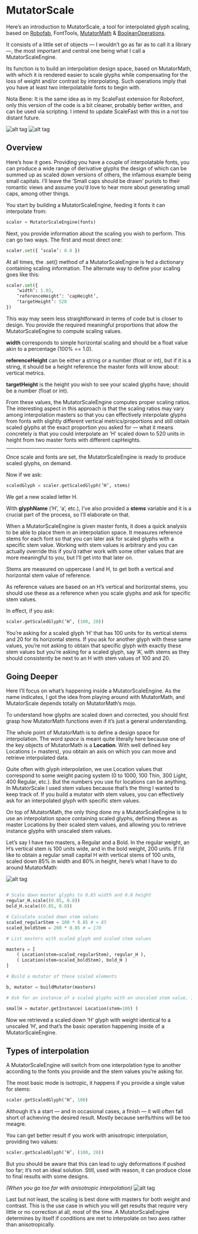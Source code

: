 # MutatorScale

Here’s an introduction to MutatorScale, a tool for interpolated glyph scaling, based on [Robofab](https://github.com/robofab-developers/robofab), FontTools, [MutatorMath](https://github.com/LettError/MutatorMath) & [BooleanOperations](https://github.com/typemytype/booleanOperations).

It consists of a little set of objects — I wouldn’t go as far as to call it a library —, the most important and central one being what I call a MutatorScaleEngine.

Its function is to build an interpolation design space, based on MutatorMath, with which it is rendered easier to scale glyphs while compensating for the loss of weight and/or contrast by interpolating. Such operations imply that you have at least two interpolatable fonts to begin with.

Nota Bene: It is the same idea as in my ScaleFast extension for Robofont, only this version of the code is a bit cleaner, probably better written, and can be used via scripting. I intend to update ScaleFast with this in a not too distant future.

![alt tag](images/mutatorScale-1.png)
![alt tag](images/mutatorScale-6.png)

## Overview

Here’s how it goes. Providing you have a couple of interpolatable fonts, you can produce a wide range of derivative glyphs the design of which can be summed up as scaled down versions of others, the infamous example being small capitals. I’ll leave the  ‘Small caps should be drawn’ purists to their romantic views and assume you’d love to hear more about generating small caps, among other things.

You start by building a MutatorScaleEngine, feeding it fonts it can interpolate from:

```python
scaler = MutatorScaleEngine(fonts)
```

Next, you provide information about the scaling you wish to perform. This can go two ways. The first and most direct one:

```python
scaler.set({ ’scale’: 0.8 })
```

At all times, the .set() method of a MutatorScaleEngine is fed a dictionary containing scaling information. The alternate way to define your scaling goes like this:

```python
scaler.set({
	‘width’: 1.03,
	‘referenceHeight’: ‘capHeight’,
	‘targetHeight’: 520
})
```

This way may seem less straightforward in terms of code but is closer to design. You provide the required meaningful proportions that allow the MutatorScaleEngine to compute scaling values.

**width** corresponds to simple horizontal scaling and should be a float value akin to a percentage (100% == 1.0).

**referenceHeight** can be either a string or a number (float or int), but if it is a string, it should be a height reference the master fonts will know about: vertical metrics.

**targetHeight** is the height you wish to see your scaled glyphs have; should be a number (float or int).

From these values, the MutatorScaleEngine computes proper scaling ratios. The interesting aspect in this approach is that the scaling ratios may vary among interpolation masters so that you can effectively interpolate glyphs from fonts with slightly different vertical metrics/proportions and still obtain scaled glyphs at the exact proportion you asked for — what it means concretely is that you could interpolate an ’H’ scaled down to 520 units in height from two master fonts with different capHeights.

*****

Once scale and fonts are set, the MutatorScaleEngine is ready to produce scaled glyphs, on demand.

Now if we ask:

```python
scaledGlyph = scaler.getScaledGlyph(‘H’, stems)
```

We get a new scaled letter H.

With **glyphName** (‘H’, ‘a’, etc.), I’ve also provided a **stems** variable and it is a crucial part of the process, so I’ll elaborate on that.

When a MutatorScaleEngine is given master fonts, it does a quick analysis to be able to place them in an interpolation space. It measures reference stems for each font so that you can later ask for scaled glyphs with a specific stem value. Working with stem values is arbitrary and you can actually override this if you’d rather work with some other values that are more meaningful to you, but I’ll get into that later on.

Stems are measured on uppercase I and H, to get both a vertical and horizontal stem value of reference.

As reference values are based on an H’s vertical and horizontal stems, you should use these as a reference when you scale glyphs and ask for specific stem values.

In effect, if you ask:

```python
scaler.getScaledGlyph(‘H’, (100, 20))
```

You’re asking for a scaled glyph ‘H’ that has 100 units for its vertical stems and 20 for its horizontal stems. If you ask for another glyph with these same values, you’re not asking to obtain that specific glyph with exactly these stem values but you’re asking for a scaled glyph, say ‘A’, with stems as they should consistently be next to an H with stem values of 100 and 20.

## Going Deeper

Here I’ll focus on what’s happening inside a MutatorScaleEngine.  As the name indicates, I got the idea from playing around with MutatorMath, and MutatorScale depends totally on MutatorMath’s mojo.

To understand how glyphs are scaled down and corrected, you should first grasp how MutatorMath functions even if it’s just a general understanding.

The whole point of MutatorMath is to define a design space for interpolation. The word *space* is meant quite literally here because one of the key objects of MutatorMath is a **Location**.
With well defined key Locations (= masters), you obtain an axis on which you can move and retrieve interpolated data.

Quite often with glyph interpolation, we use Location values that correspond to some weight pacing system (0 to 1000, 100 Thin, 300 Light, 400 Regular, etc.). But the numbers you use for locations can be anything. In MutatorScale I used stem values because that’s the thing I wanted to keep track of. If you build a mutator with stem values, you can effectively ask for an interpolated glyph with specific stem values.

On top of MutatorMath, the only thing done my a MutatorScaleEngine is to use an interpolation space containing scaled glyphs, defining these as master Locations by their scaled stem values, and allowing you to retrieve instance glyphs with unscaled stem values.

Let’s say I have two masters, a Regular and a Bold. In the regular weight, an H’s vertical stem is 100 units wide, and in the bold weight, 200 units. If I’d like to obtain a regular small capital H with vertical stems of 100 units, scaled down 85% in width and 80% in height, here’s what I have to do around MutatorMath:

![alt tag](images/mutatorScale-5.png)

```python

# Scale down master glyphs to 0.85 width and 0.8 height
regular_H.scale((0.85, 0.8))
bold_H.scale((0.85, 0.8))

# Calculate scaled down stem values
scaled_regularStem = 100 * 0.85 # = 85
scaled_boldStem = 200 * 0.85 # = 170

# List masters with scaled glyph and scaled stem values

masters = [
	( Location(stem=scaled_regularStem), regular_H ),
	( Location(stem=scaled_boldStem), bold_H )
]

# Build a mutator of these scaled elements

b, mutator = buildMutator(masters)

# Ask for an instance of a scaled glyphs with an unscaled stem value, 100 for regular

smallH = mutator.getInstance( Location(stem=100) )
```

Now we retrieved a scaled down ‘H’ glyph with weight identical to a unscaled ‘H’, and that’s the basic operation happening inside of a MutatorScaleEngine. 

## Types of interpolation

A MutatorScaleEngine will switch from one interpolation type to another according to the fonts you provide and the stem values you’re asking for.

The most basic mode is isotropic, it happens if you provide a single value for stems:

```python
scaler.getScaledGlyph(‘H’, 100)
```

Although it’s a start — and in occasional cases, a finish — it will often fall short of achieving the desired result. Mostly because serifs/thins will be too meagre.

You can get better result if you work with anisotropic interpolation, providing two values:

```python
scaler.getScaledGlyph(‘H’, (100, 20))
```

But you should be aware that this can lead to ugly deformations if pushed too far; it’s not an ideal solution. Still, used with reason, it can produce close to final results with some designs. 

*(When you go too far with anisotropic interpolation)*
![alt tag](images/mutatorScale-4.png)

Last but not least, the scaling is best done with masters for both weight and contrast. This is the use case in which you will get results that require very little or no correction at all, most of the time. A MutatorScaleEngine determines by itself if conditions are met to interpolate on two axes rather than anisotropically.
